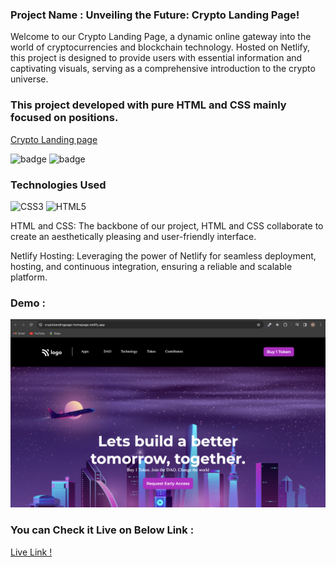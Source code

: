 ### Project Name : Unveiling the Future: Crypto Landing Page!
Welcome to our Crypto Landing Page, a dynamic online gateway into the world of cryptocurrencies and blockchain technology. Hosted on Netlify, this project is designed to provide users with essential information and captivating visuals, serving as a comprehensive introduction to the crypto universe.

### This project developed with pure HTML and CSS mainly focused on positions.


[Crypto Landing page](https://cryptolandingpage-homepage.netlify.app/)


![badge](https://img.shields.io/badge/iNeuron-LCO-green) ![badge](https://img.shields.io/badge/Hitesh--Choudhary-Full%20Stack%20Javascript%20Course-orange)
<br/>


### Technologies Used

![CSS3](https://img.shields.io/badge/css3-%231572B6.svg?style=for-the-badge&logo=css3&logoColor=white) ![HTML5](https://img.shields.io/badge/html5-%23E34F26.svg?style=for-the-badge&logo=html5&logoColor=white)

HTML and CSS:
The backbone of our project, HTML and CSS collaborate to create an aesthetically pleasing and user-friendly interface.

Netlify Hosting:
Leveraging the power of Netlify for seamless deployment, hosting, and continuous integration, ensuring a reliable and scalable platform.


### Demo :

![Alt text](hoomepage.png)

### You can Check it Live on Below Link :

[Live Link !](https://cryptolandingpage-homepage.netlify.app/)







